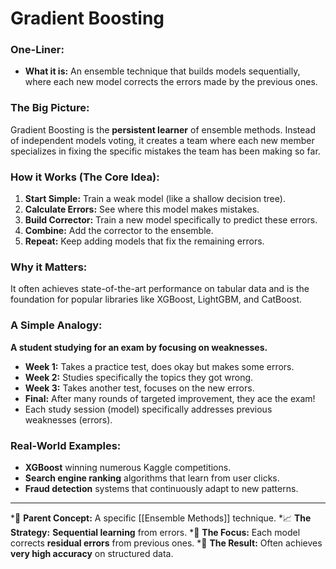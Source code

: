 # Gradient Boosting

### One-Liner:
*   **What it is:** An ensemble technique that builds models sequentially, where each new model corrects the errors made by the previous ones.

### The Big Picture:
Gradient Boosting is the **persistent learner** of ensemble methods. Instead of independent models voting, it creates a team where each new member specializes in fixing the specific mistakes the team has been making so far.

### How it Works (The Core Idea):
1.  **Start Simple:** Train a weak model (like a shallow decision tree).
2.  **Calculate Errors:** See where this model makes mistakes.
3.  **Build Corrector:** Train a new model specifically to predict these errors.
4.  **Combine:** Add the corrector to the ensemble.
5.  **Repeat:** Keep adding models that fix the remaining errors.

### Why it Matters:
It often achieves state-of-the-art performance on tabular data and is the foundation for popular libraries like XGBoost, LightGBM, and CatBoost.

### A Simple Analogy:
**A student studying for an exam by focusing on weaknesses.**
*   **Week 1:** Takes a practice test, does okay but makes some errors.
*   **Week 2:** Studies specifically the topics they got wrong.
*   **Week 3:** Takes another test, focuses on the new errors.
*   **Final:** After many rounds of targeted improvement, they ace the exam!
*   Each study session (model) specifically addresses previous weaknesses (errors).

### Real-World Examples:
*   **XGBoost** winning numerous Kaggle competitions.
*   **Search engine ranking** algorithms that learn from user clicks.
*   **Fraud detection** systems that continuously adapt to new patterns.

---
*🌳 **Parent Concept:** A specific [[Ensemble Methods]] technique.
*📈 **The Strategy:** **Sequential learning** from errors.
*🎯 **The Focus:** Each model corrects **residual errors** from previous ones.
*🚀 **The Result:** Often achieves **very high accuracy** on structured data.
